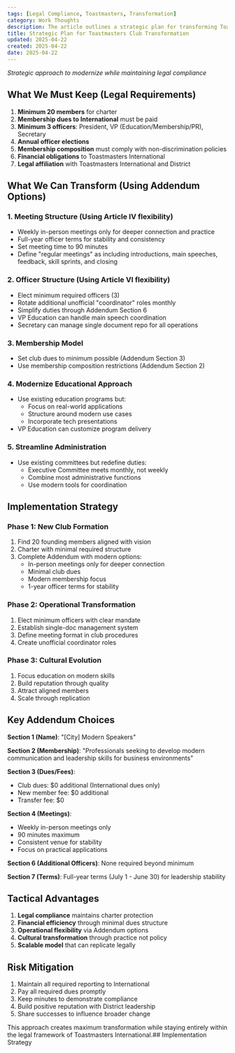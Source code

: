 ```yaml
---
tags: [Legal Compliance, Toastmasters, Transformation]
category: Work Thoughts
description: The article outlines a strategic plan for transforming Toastmasters clubs while ensuring legal compliance. Key areas of transformation include modernizing meeting and officer structures, adopting a modern membership model, and streamlining administrative processes, with a focus on practical skills and scalable operations.
title: Strategic Plan for Toastmasters Club Transformation
updated: 2025-04-22
created: 2025-04-22
date: 2025-04-22
---
```


_Strategic approach to modernize while maintaining legal compliance_

## What We Must Keep (Legal Requirements)

1. **Minimum 20 members** for charter
2. **Membership dues to International** must be paid
3. **Minimum 3 officers**: President, VP (Education/Membership/PR), Secretary
4. **Annual officer elections**
5. **Membership composition** must comply with non-discrimination policies
6. **Financial obligations** to Toastmasters International
7. **Legal affiliation** with Toastmasters International and District

## What We Can Transform (Using Addendum Options)

### 1. Meeting Structure (Using Article IV flexibility)

- Weekly in-person meetings only for deeper connection and practice
- Full-year officer terms for stability and consistency
- Set meeting time to 90 minutes
- Define "regular meetings" as including introductions, main speeches, feedback, skill sprints, and closing

### 2. Officer Structure (Using Article VI flexibility)

- Elect minimum required officers (3)
- Rotate additional unofficial "coordinator" roles monthly
- Simplify duties through Addendum Section 6
- VP Education can handle main speech coordination
- Secretary can manage single document repo for all operations

### 3. Membership Model

- Set club dues to minimum possible (Addendum Section 3)
- Use membership composition restrictions (Addendum Section 2)

### 4. Modernize Educational Approach

- Use existing education programs but:
  - Focus on real-world applications
  - Structure around modern use cases
  - Incorporate tech presentations
- VP Education can customize program delivery

### 5. Streamline Administration

- Use existing committees but redefine duties:
  - Executive Committee meets monthly, not weekly
  - Combine most administrative functions
  - Use modern tools for coordination

## Implementation Strategy

### Phase 1: New Club Formation

1. Find 20 founding members aligned with vision
2. Charter with minimal required structure
3. Complete Addendum with modern options:
   - In-person meetings only for deeper connection
   - Minimal club dues
   - Modern membership focus
   - 1-year officer terms for stability

### Phase 2: Operational Transformation

1. Elect minimum officers with clear mandate
2. Establish single-doc management system
3. Define meeting format in club procedures
4. Create unofficial coordinator roles

### Phase 3: Cultural Evolution

1. Focus education on modern skills
2. Build reputation through quality
3. Attract aligned members
4. Scale through replication

## Key Addendum Choices

**Section 1 (Name)**: "[City] Modern Speakers"

**Section 2 (Membership)**:
"Professionals seeking to develop modern communication and leadership skills for business environments"

**Section 3 (Dues/Fees)**:

- Club dues: $0 additional (International dues only)
- New member fee: $0 additional
- Transfer fee: $0

**Section 4 (Meetings)**:

- Weekly in-person meetings only
- 90 minutes maximum
- Consistent venue for stability
- Focus on practical applications

**Section 6 (Additional Officers)**:
None required beyond minimum

**Section 7 (Terms)**:
Full-year terms (July 1 - June 30) for leadership stability

## Tactical Advantages

1. **Legal compliance** maintains charter protection
2. **Financial efficiency** through minimal dues structure
3. **Operational flexibility** via Addendum options
4. **Cultural transformation** through practice not policy
5. **Scalable model** that can replicate legally

## Risk Mitigation

1. Maintain all required reporting to International
2. Pay all required dues promptly
3. Keep minutes to demonstrate compliance
4. Build positive reputation with District leadership
5. Share successes to influence broader change

This approach creates maximum transformation while staying entirely within the legal framework of Toastmasters International.## Implementation Strategy
